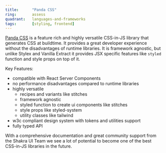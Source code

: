 ```yaml
---
title:      "Panda CSS"
ring:       assess
quadrant:   languages-and-frameworks
tags:       [styling, frontend]
---
```


[Panda CSS](https://panda-css.com/) is a feature rich and highly versatile CSS-in-JS library that generates CSS at buildtime.
It provides a great developer experience without the disadvantages of runtime libraries.
It is framework agnostic, but unlike Stylex and Vanilla Extract it provides JSX specific features like `styled` function and style props on top of it.

Key Features:
- compatible with React Server Components
- no performance disadvantages compared to runtime libraries
- highly versatile
    - recipes and variants like stitches
    - framework agnostic
    - styled function to create ui components like stitches
    - style props like styled-system
    - utility classes like tailwind
- w3c compliant design system with tokens and utilities support 
- fully typed API

With a comprehensive documentation and great community support from the Shakra UI Team we see a lot of potential to become one of the best CSS-in-JS libraries in the future.
